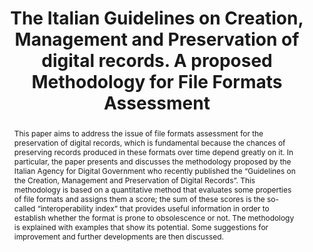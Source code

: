 ---
abstract: 'This paper aims to address the issue of file formats assessment for the
  preservation of digital records, which is fundamental because the chances of preserving
  records produced in these formats over time depend greatly on it. In particular,
  the paper presents and discusses the methodology proposed by the Italian Agency
  for Digital Government who recently published the “Guidelines on the Creation, Management
  and Preservation of Digital Records”. This methodology is based on a quantitative
  method that evaluates some properties of file formats and assigns them a score;
  the sum of these scores is the so-called “interoperability index” that provides
  useful information in order to establish whether the format is prone to obsolescence
  or not. The methodology is explained with examples that show its potential. Some
  suggestions for improvement and further developments are then discussed.

  '
creators:
- Allegrezza, Stefano
date: null
document_url: https://services.phaidra.univie.ac.at/api/object/o:1424938/download
grand_parent: iPRES
institutions:
- University of Bologna
keywords:
- file formats
- assessment
- evaluation
- selection
- digital preservation
landing_page_url: https://phaidra.univie.ac.at/o:1424938
language: eng
layout: publication
license: CC BY 4.0 International
notes_url: null
parent: iPRES 2021
presentation_url: null
publication_type: paper
size: 714228
source_name: iPRES
title: The Italian Guidelines on Creation, Management and Preservation of digital
  records. A proposed Methodology for File Formats Assessment
year: 2021
---